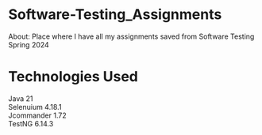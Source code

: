 # Software-Testing_Assignments
About: Place where I have all my assignments saved from Software Testing <br>
Spring 2024

# Technologies  Used
Java 21 <br>
Selenuium 4.18.1 <br>
Jcommander 1.72 <br>
TestNG 6.14.3 <br>

